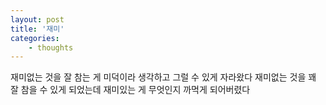 ```yaml
--- 
layout: post 
title: '재미' 
categories:
    - thoughts
---
```


재미없는 것을 잘 참는 게 미덕이라 생각하고 그럴 수 있게 자라왔다
재미없는 것을 꽤 잘 참을 수 있게 되었는데
재미있는 게 무엇인지 까먹게 되어버렸다